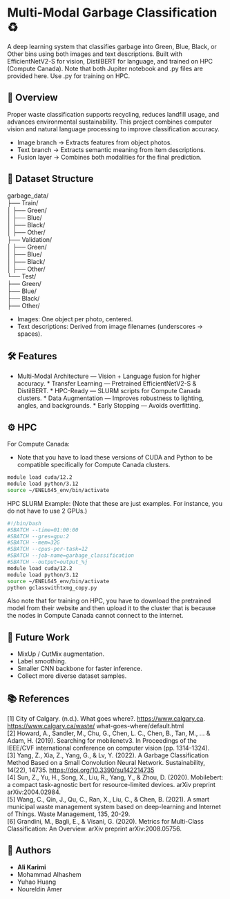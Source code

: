# Multi-Modal Garbage Classification ♻️

A deep learning system that classifies garbage into Green, Blue, Black, or Other bins using both images and text descriptions. Built with EfficientNetV2-S for vision, DistilBERT for language, and trained on HPC (Compute Canada).
Note that both Jupiter notebook and .py files are provided here. Use .py for training on HPC. 
## 📌 Overview
Proper waste classification supports recycling, reduces landfill usage, and advances environmental sustainability. This project combines computer vision and natural language processing to improve classification accuracy.  
* Image branch → Extracts features from object photos.  
* Text branch → Extracts semantic meaning from item descriptions.  
* Fusion layer → Combines both modalities for the final prediction.

## 📂 Dataset Structure
garbage_data/  
├── Train/  
│   ├── Green/  
│   ├── Blue/  
│   ├── Black/  
│   ├── Other/  
├── Validation/  
│   ├── Green/  
│   ├── Blue/  
│   ├── Black/  
│   ├── Other/  
└── Test/  
    ├── Green/  
    ├── Blue/  
    ├── Black/  
    ├── Other/  
* Images: One object per photo, centered.  
* Text descriptions: Derived from image filenames (underscores → spaces).

## 🛠 Features
* Multi-Modal Architecture — Vision + Language fusion for higher accuracy. * Transfer Learning — Pretrained EfficientNetV2-S & DistilBERT. * HPC-Ready — SLURM scripts for Compute Canada clusters. * Data Augmentation — Improves robustness to lighting, angles, and backgrounds. * Early Stopping — Avoids overfitting.

## ⚙️ HPC
For Compute Canada:  
* Note that you have to load these versions of CUDA and Python to be compatible specifically for Compute Canada clusters.
```bash
module load cuda/12.2
module load python/3.12
source ~/ENEL645_env/bin/activate
```
HPC SLURM Example:
(Note that these are just examples. For instance, you do not have to use 2 GPUs.)
```bash
#!/bin/bash
#SBATCH --time=01:00:00
#SBATCH --gres=gpu:2 
#SBATCH --mem=32G
#SBATCH --cpus-per-task=12
#SBATCH --job-name=garbage_classification
#SBATCH --output=output_%j
module load cuda/12.2
module load python/3.12
source ~/ENEL645_env/bin/activate
python gclasswithtxmg_copy.py
```
Also note that for training on HPC, you have to download the pretrained model from their website and then upload it to the cluster that is because the nodes in Compute Canada cannot connect to the internet.
## 🔮 Future Work
* MixUp / CutMix augmentation.
* Label smoothing.
* Smaller CNN backbone for faster inference.
* Collect more diverse dataset samples.

## 📚 References
[1] City of Calgary. (n.d.). What goes where?. https://www.calgary.ca. https://www.calgary.ca/waste/
what-goes-where/default.html  
[2] Howard, A., Sandler, M., Chu, G., Chen, L. C., Chen, B., Tan, M., ... & Adam, H. (2019). Searching
for mobilenetv3. In Proceedings of the IEEE/CVF international conference on computer vision (pp.
1314-1324).  
[3] Yang, Z., Xia, Z., Yang, G., & Lv, Y. (2022). A Garbage Classification Method Based on a Small
Convolution Neural Network. Sustainability, 14(22), 14735. https://doi.org/10.3390/su142214735  
[4] Sun, Z., Yu, H., Song, X., Liu, R., Yang, Y., & Zhou, D. (2020). Mobilebert: a compact task-agnostic
bert for resource-limited devices. arXiv preprint arXiv:2004.02984.  
[5] Wang, C., Qin, J., Qu, C., Ran, X., Liu, C., & Chen, B. (2021). A smart municipal waste management
system based on deep-learning and Internet of Things. Waste Management, 135, 20-29.  
[6] Grandini, M., Bagli, E., & Visani, G. (2020). Metrics for Multi-Class Classification: An Overview.
arXiv preprint arXiv:2008.05756.  

## 👥 Authors
* **Ali Karimi**
* Mohammad Alhashem
* Yuhao Huang 
* Noureldin Amer
